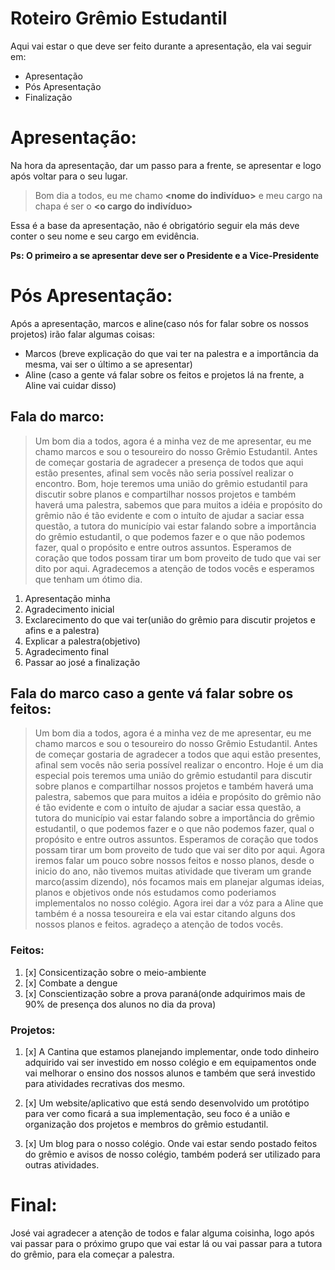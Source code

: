 # Roteiro Grêmio Estudantil

Aqui vai estar o que deve ser feito durante a apresentação, ela vai seguir em:
- Apresentação
- Pós Apresentação 
- Finalização

# Apresentação:
Na hora da apresentação, dar um passo para a frente, se apresentar e logo após voltar para o seu lugar.
>Bom dia a todos, eu me chamo **<nome do indivíduo>** e meu cargo na chapa é ser o **<o cargo do indivíduo>**

Essa é a base da apresentação, não é obrigatório seguir ela más deve conter o seu nome e seu cargo em evidência.

**Ps: O primeiro a se apresentar deve ser o Presidente e a Vice-Presidente**


# Pós Apresentação:
Após a apresentação, marcos e aline(caso nós for falar sobre os nossos projetos) irão falar algumas coisas:
- Marcos (breve explicação do que vai ter na palestra e a importância da mesma, vai ser o último a se apresentar)
- Aline (caso a gente vá falar sobre os feitos e projetos lá na frente, a Aline vai cuidar disso)


## Fala do marco:
>Um bom dia a todos, agora é a minha vez de me apresentar, eu me chamo marcos e sou o tesoureiro do nosso Grêmio Estudantil. Antes de começar gostaria de agradecer a presença de todos que aqui estão presentes, afinal sem vocês não seria possível realizar o encontro. Bom, hoje teremos uma união do grêmio estudantil para discutir sobre planos e compartilhar nossos projetos e também haverá uma palestra, sabemos que para muitos a idéia e propósito do grêmio não é tão evidente e com o intuíto de ajudar a saciar essa questão, a tutora do município vai estar falando sobre a importância do grêmio estudantil, o que podemos fazer e o que não podemos fazer, qual o propósito e entre outros assuntos. Esperamos de coração que todos possam tirar um bom proveito de tudo que vai ser dito por aqui. Agradecemos a atenção de todos vocês e esperamos que tenham um ótimo dia.

1. Apresentação minha
2. Agradecimento inicial
3. Exclarecimento do que vai ter(união do grêmio para discutir projetos e afins e a palestra)
4. Explicar a palestra(objetivo)
5. Agradecimento final
6. Passar ao josé a finalização


## Fala do marco caso a gente vá falar sobre os feitos:

>Um bom dia a todos, agora é a minha vez de me apresentar, eu me chamo marcos e sou o tesoureiro do nosso Grêmio Estudantil. Antes de começar gostaria de agradecer a todos que aqui estão presentes, afinal sem vocês não seria possível realizar o encontro. Hoje é um dia especial pois teremos uma união do grêmio estudantil para discutir sobre planos e compartilhar nossos projetos e também haverá uma palestra, sabemos que para muitos a idéia e propósito do grêmio não é tão evidente e com o intuíto de ajudar a saciar essa questão, a tutora do município vai estar falando sobre a importância do grêmio estudantil, o que podemos fazer e o que não podemos fazer, qual o propósito e entre outros assuntos. Esperamos de coração que todos possam tirar um bom proveito de tudo que vai ser dito por aqui. Agora iremos falar um pouco sobre nossos feitos e nosso planos, desde o inicio do ano, não tivemos muitas atividade que tiveram um grande marco(assim dizendo), nós focamos mais em planejar algumas ideias, planos e objetivos onde nós estudamos como poderiamos implementalos no nosso colégio. Agora irei dar a vóz para a Aline que também é a nossa tesoureira e ela vai estar citando alguns dos nossos planos e feitos. agradeço a atenção de todos vocês.

### Feitos:
1. [x] Consicentização sobre o meio-ambiente
2. [x] Combate a dengue
3. [x] Conscientização sobre a prova paraná(onde adquirimos mais de 90% de presença dos alunos no dia da prova) 

### Projetos:
1. [x] A Cantina que estamos planejando implementar, onde todo dinheiro adquirido vai ser investido em nosso colégio e em equipamentos onde vai melhorar o ensino dos nossos alunos e também que será investido para atividades recrativas dos mesmo.

2. [x] Um website/aplicativo que está sendo desenvolvido um protótipo para ver como ficará a sua implementação, seu foco é a união e organização dos projetos e membros do grêmio estudantil.

3. [x] Um blog para o nosso colégio. Onde vai estar sendo postado feitos do grêmio e avisos de nosso colégio, também poderá
ser utilizado para outras atividades.

# Final:
 José vai agradecer a atenção de todos e falar alguma coisinha, logo após vai passar para o próximo grupo que vai estar lá ou vai passar para a tutora do grêmio, para  ela começar a palestra.
